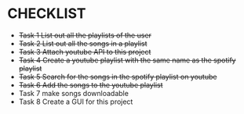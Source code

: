 # CHECKLIST

- <s> Task 1 List out all the playlists of the user</s>
- <s> Task 2 List out all the songs in a playlist</s>
- <s> Task 3 Attach youtube API to this project</s>
- <s> Task 4 Create a youtube playlist with the same name as the spotify playlist</s>
- <s> Task 5 Search for the songs in the spotify playlist on youtube</s>
- <s> Task 6 Add the songs to the youtube playlist</s>
- Task 7 make songs downloadable
- Task 8 Create a GUI for this project

